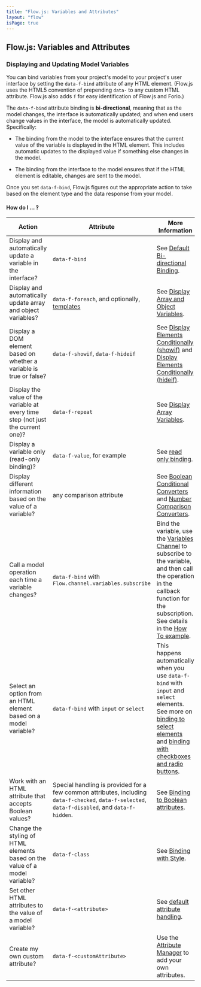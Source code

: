 ```yaml
---
title: "Flow.js: Variables and Attributes"
layout: "flow"
isPage: true
---
```


## Flow.js: Variables and Attributes 

### Displaying and Updating Model Variables


You can bind variables from your project's model to your project's user interface by setting the `data-f-bind` attribute of any HTML element. (Flow.js uses the HTML5 convention of prepending `data-` to any custom HTML attribute. Flow.js also adds `f` for easy identification of Flow.js and Forio.)

The `data-f-bind` attribute binding is **bi-directional**, meaning that as the model changes, the interface is automatically updated; and when end users change values in the interface, the model is automatically updated. Specifically:

* The binding from the model to the interface ensures that the current value of the variable is displayed in the HTML element. This includes automatic updates to the displayed value if something else changes in the model. 

* The binding from the interface to the model ensures that if the HTML element is editable, changes are sent to the model.

Once you set `data-f-bind`, Flow.js figures out the appropriate action to take based on the element type and the data response from your model.

#### How do I ... ?

| Action  | Attribute  | More Information |
|-------------|--------------------|-----------|
| Display and automatically update a variable in the interface?                    | `data-f-bind`                          | See [Default Bi-directional Binding](../generated/dom/attributes/binds/default-bind-attr/). |
| Display and automatically update array and object variables?                     | `data-f-foreach`, and optionally, [templates](../#templates)  | See [Display Array and Object Variables](../generated/dom/attributes/foreach/default-foreach-attr/).   |
| Display a DOM element based on whether a variable is true or false?              | `data-f-showif`, `data-f-hideif`       | See [Display Elements Conditionally (showif)](../generated/dom/attributes/toggles/show-if/) and [Display Elements Conditionally (hideif)](../generated/dom/attributes/toggles/hide-if/). |
| Display the value of the variable at every time step (not just the current one)? | `data-f-repeat`   | See [Display Array Variables](../generated/dom/attributes/repeat-attr/).               |
| Display a variable only (read-only binding)?                                     | `data-f-value`, for example            | See [read only binding](../generated/dom/attributes/default-attr/).  |
| Display different information based on the value of a variable?                  | any comparison attribute               | See [Boolean Conditional Converters](../generated/converters/bool-conditional-converter/) and [Number Comparison Converters](../generated/converters/number-compare-converter/).                 |
| Call a model operation each time a variable changes?                             | `data-f-bind` with `Flow.channel.variables.subscribe`         | Bind the variable, use the [Variables Channel](../generated/channels/variables-channel/) to subscribe to the variable, and then call the operation in the callback function for the subscription. See details in the [How To example](../../how_to/variable_operation/).  |
| Select an option from an HTML element based on a model variable?                 | `data-f-bind` with `input` or `select` | This happens automatically when you use `data-f-bind` with `input` and `select` elements. See more on [binding to select elements](../generated/dom/attributes/binds/input-bind-attr/) and [binding with checkboxes and radio buttons](../generated/dom/attributes/binds/checkbox-radio-bind-attr/).  |
| Work with an HTML attribute that accepts Boolean values?                         | Special handling is provided for a few common attributes, including `data-f-checked`, `data-f-selected`, `data-f-disabled`, and `data-f-hidden`.   | See [Binding to Boolean attributes](../generated/dom/attributes/boolean-attr/).   |
| Change the styling of HTML elements based on the value of a model variable?      | `data-f-class`   | See [Binding with Style](../generated/dom/attributes/class-attr/).  |
| Set other HTML attributes to the value of a model variable?                      | `data-f-<attribute>`       | See [default attribute handling](../generated/dom/attributes/default-attr/).                  |
| Create my own custom attribute?                                                  | `data-f-<customAttribute>`     | Use the [Attribute Manager](../generated/dom/attributes/attribute-manager/) to add your own attributes.   |

